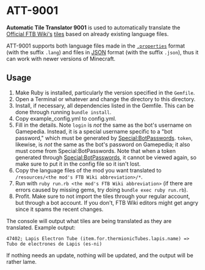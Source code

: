 # ATT-9001

**Automatic Tile Translator 9001** is used to automatically translate the [Official FTB Wiki's](https://ftb.fandom.com/wiki/FTB_Wiki) [tiles](https://ftb.fandom.com/wiki/Special:TileList) based on already existing language files.

ATT-9001 supports both language files made in the [`.properties`](https://en.wikipedia.org/wiki/.properties) format (with the suffix `.lang`) and  files in [JSON](https://en.wikipedia.org/wiki/JSON) format (with the suffix `.json`), thus it can work with newer versions of Minecraft.

## Usage
1. Make Ruby is installed, particularly the version specified in the `Gemfile`.
2. Open a Terminal or whatever and change the directory to this directory.
3. Install, if necessary, all dependencies listed in the Gemfile. This can be done through running `bundle install`.
4. Copy example_config.yml to config.yml.
5. Fill in the details. Note `login` is _not_ the same as the bot's username on Gamepedia. Instead, it is a special username specific to a "bot password," which must be generated by [Special:BotPasswords](https://ftb.fandom.com/wiki/Special:BotPasswords). `token`, likewise, is _not_ the same as the bot's password on Gamepedia; it also must come from Special:BotPasswords. Note that when a token generated through [Special:BotPasswords](https://ftb.fandom.com/wiki/Special:BotPasswords), it cannot be viewed again, so make sure to put it in the config file so it isn't lost.
5. Copy the language files of the mod you want translated to `/resources/<the mod's FTB Wiki abbreviation>/*`.
6. Run with `ruby run.rb <the mod's FTB Wiki abbreviation>` (if there are errors caused by missing gems, try doing `bundle exec ruby run.rb`).
7. Profit. Make sure to not import the tiles through your regular account, but through a bot account. If you don't, FTB Wiki editors might get angry since it spams the recent changes.

The console will output what tiles are being translated as they are translated. Example output:
```
47402; Lapis Electron Tube (item.for.thermionicTubes.lapis.name) => Tubo de electrones de Lapis (es-ni)
```

If nothing needs an update, nothing will be updated, and the output will be rather lame.
